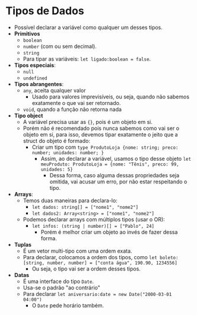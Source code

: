 # Tipos de Dados
* Possível declarar a variável como qualquer um desses tipos.
* **Primitivos**
  * `boolean`
  * `number` (com ou sem decimal).
  * `string`
  * Para tipar as variáveis: `let ligado:boolean = false`.
* **Tipos especiais**:
  * `null`
  * `undefined`
* **Tipos abrangentes**:
  * `any`, aceita qualquer valor
    * Usado para valores imprevisíveis, ou seja, quando não sabemos exatamente o que vai ser retornado.
  * `void`, quando a função não retorna nada
* **Tipo object**
  * A variável precisa usar as `{}`, pois é um objeto em si.
  * Porém não é recomendado pois nunca sabemos como vai ser o objeto em si, para isso, devemos tipar exatamente o jeito que a struct do objeto é formado:
    * Criar um tipo com `type ProdutoLoja {nome: string; preco: number; unidades: number; }`
      * Assim, ao declarar a variável, usamos o tipo desse objeto `let meuProduto: ProdutoLoja = {nome: "Tênis", preco: 99, unidades: 5}`
        * Dessa forma, caso alguma dessas propriedades seja omitida, vai acusar um erro, por não estar respeitando o tipo.
* **Arrays**:
  * Temos duas maneiras para declara-lo:
    * `let dados: string[] = ["nome1", "nome2"]`
    * `let dados2: Array<string> = ["nome1", "nome2"]`
  * Podemos declarar arrays com múltiplos tipos (usar o OR):
    * `let infos: (string | number)[] = ["Pablo", 24]`
      * Porém é melhor criar um objeto ao invés de fazer dessa forma.
* **Tuplas**
  * É um vetor multi-tipo com uma ordem exata.
  * Para declarar, colocamos a ordem dos tipos, como `let boleto:[string, number, number] = ["conta água", 190.90, 1234556]`
    * Ou seja, o tipo vai ser a ordem desses tipos.
* **Datas**
  * É uma interface do tipo `Date`.
  * Usa-se o padrão "ao contrário"
  * Para declarar `let aniversario:date = new Date("2000-03-01 04:00")`
    * O `Date` pede horário também.
